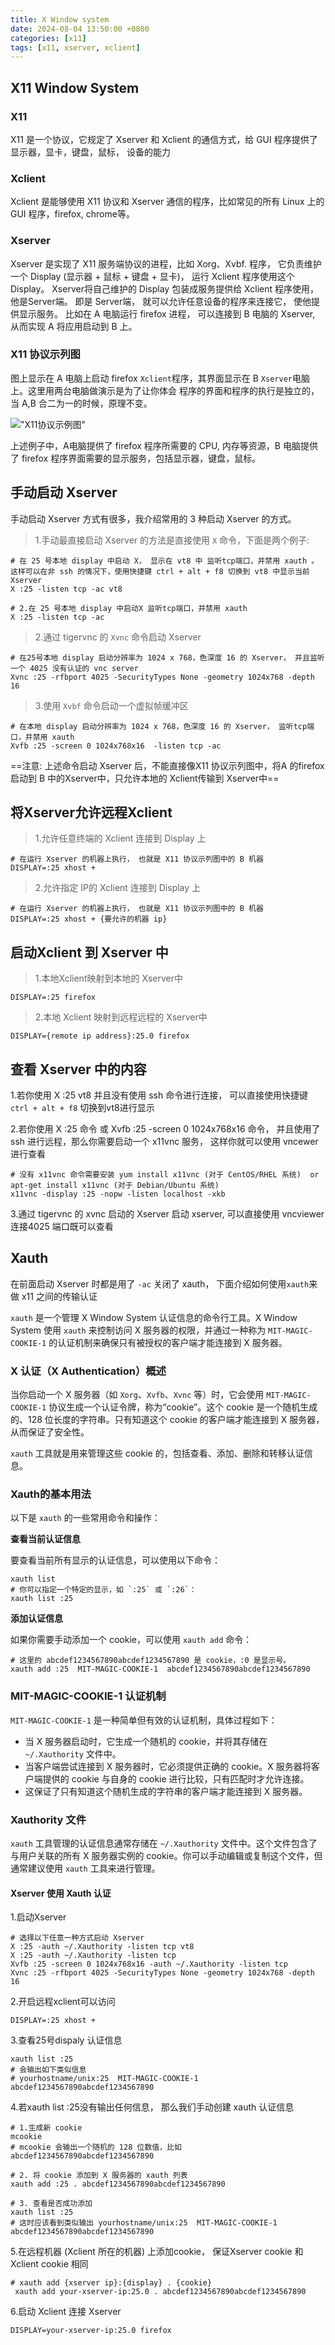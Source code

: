 ```yaml
---
title: X Window system
date: 2024-08-04 13:50:00 +0800
categories: [x11]
tags: [x11, xserver, xclient]
---
```


## X11 Window System

### X11

X11 是一个协议，它规定了 Xserver 和 Xclient 的通信方式，给 GUI 程序提供了显示器，显卡，键盘，鼠标， 设备的能力

### Xclient

Xclient 是能够使用 X11 协议和 Xserver 通信的程序，比如常见的所有 Linux 上的 GUI 程序，firefox, chrome等。

### Xserver

Xserver 是实现了 X11 服务端协议的进程，比如 Xorg、Xvbf. 程序， 它负责维护一个  Display (显示器 + 鼠标 + 键盘 + 显卡)， 运行 Xclient 程序使用这个 Display。 Xserver将自己维护的 Display 包装成服务提供给 Xclient 程序使用，他是Server端。 即是 Server端， 就可以允许任意设备的程序来连接它， 使他提供显示服务。 比如在 A 电脑运行 firefox 进程， 可以连接到 B 电脑的 Xserver, 从而实现 A 将应用启动到 B 上。

### X11 协议示列图

图上显示在 A 电脑上启动 firefox `Xclient`程序，其界面显示在 B `Xserver`电脑上。这里用两台电脑做演示是为了让你体会 程序的界面和程序的执行是独立的，当 A,B 合二为一的时候，原理不变。

!["X11协议示例图"](../assets/img/2024-08-14-x11/20240814-175943.png)

上述例子中，A电脑提供了 firefox 程序所需要的 CPU, 内存等资源，B 电脑提供了 firefox 程序界面需要的显示服务，包括显示器，键盘，鼠标。

## 手动启动 Xserver

手动启动 Xserver 方式有很多，我介绍常用的 3 种启动 Xserver 的方式。

> 1.手动最直接启动 Xserver 的方法是直接使用 `X` 命令，下面是两个例子: 

```shell
# 在 25 号本地 display 中启动 X， 显示在 vt8 中 监听tcp端口，并禁用 xauth 。 这样可以在非 ssh 的情况下，使用快捷键 ctrl + alt + f8 切换到 vt8 中显示当前 Xserver 
X :25 -listen tcp -ac vt8

# 2.在 25 号本地 display 中启动X 监听tcp端口，并禁用 xauth 
X :25 -listen tcp -ac
```

> 2.通过 tigervnc 的 `Xvnc` 命令启动 Xserver

```shell
# 在25号本地 display 启动分辨率为 1024 x 768，色深度 16 的 Xserver， 并且监听一个 4025 没有认证的 vnc server 
Xvnc :25 -rfbport 4025 -SecurityTypes None -geometry 1024x768 -depth 16
```

> 3.使用 `Xvbf`  命令启动一个虚拟帧缓冲区

```shell
# 在本地 display 启动分辨率为 1024 x 768，色深度 16 的 Xserver， 监听tcp端口，并禁用 xauth 
Xvfb :25 -screen 0 1024x768x16  -listen tcp -ac
```

==注意: 上述命令启动 Xserver 后，不能直接像X11 协议示列图中，将A 的firefox启动到 B 中的Xserver中，只允许本地的 Xclient传输到 Xserver中==

## 将Xserver允许远程Xclient

> 1.允许任意终端的 Xclient 连接到 Display 上

```shell
# 在运行 Xserver 的机器上执行， 也就是 X11 协议示列图中的 B 机器
DISPLAY=:25 xhost +
```

> 2.允许指定 IP的 Xclient 连接到 Display 上

```shell
# 在运行 Xserver 的机器上执行， 也就是 X11 协议示列图中的 B 机器
DISPLAY=:25 xhost + {要允许的机器 ip}
```

## 启动Xclient 到 Xserver 中

> 1.本地Xclient映射到本地的 Xserver中

```shell
DISPLAY=:25 firefox
```

> 2.本地 Xclient 映射到远程远程的 Xserver中

```shell
DISPLAY={remote ip address}:25.0 firefox
```

## 查看 Xserver 中的内容

1.若你使用 X :25 vt8 并且没有使用 ssh 命令进行连接， 可以直接使用快捷键 `ctrl + alt + f8` 切换到vt8进行显示

2.若你使用 X :25 命令 或 Xvfb :25 -screen 0 1024x768x16  命令， 并且使用了 ssh 进行远程，那么你需要启动一个 x11vnc 服务， 这样你就可以使用 vncewer 进行查看

```shell
# 没有 x11vnc 命令需要安装 yum install x11vnc (对于 CentOS/RHEL 系统)  or apt-get install x11vnc (对于 Debian/Ubuntu 系统)
x11vnc -display :25 -nopw -listen localhost -xkb
```

3.通过 tigervnc 的 xvnc 启动的 Xserver 启动 xserver, 可以直接使用 vncviewer 连接4025 端口既可以查看

## Xauth

在前面启动 Xserver 时都是用了 `-ac` 关闭了 xauth， 下面介绍如何使用`xauth`来做 x11 之间的传输认证 

`xauth` 是一个管理 X Window System 认证信息的命令行工具。X Window System 使用 `xauth` 来控制访问 X 服务器的权限，并通过一种称为 `MIT-MAGIC-COOKIE-1` 的认证机制来确保只有被授权的客户端才能连接到 X 服务器。

### X 认证（X Authentication）概述

当你启动一个 X 服务器（如 `Xorg`、`Xvfb`、`Xvnc` 等）时，它会使用 `MIT-MAGIC-COOKIE-1` 协议生成一个认证令牌，称为“cookie”。这个 cookie 是一个随机生成的、128 位长度的字符串。只有知道这个 cookie 的客户端才能连接到 X 服务器，从而保证了安全性。

`xauth` 工具就是用来管理这些 cookie 的，包括查看、添加、删除和转移认证信息。

### Xauth的基本用法

以下是 `xauth` 的一些常用命令和操作：

**查看当前认证信息**

要查看当前所有显示的认证信息，可以使用以下命令：

```shell
xauth list
# 你可以指定一个特定的显示，如 `:25` 或 `:26`：
xauth list :25
```

**添加认证信息**

如果你需要手动添加一个 cookie，可以使用 `xauth add` 命令：

```shell
# 这里的 abcdef1234567890abcdef1234567890 是 cookie，:0 是显示号。
xauth add :25  MIT-MAGIC-COOKIE-1  abcdef1234567890abcdef1234567890
```

### MIT-MAGIC-COOKIE-1 认证机制

`MIT-MAGIC-COOKIE-1` 是一种简单但有效的认证机制，具体过程如下：

- 当 X 服务器启动时，它生成一个随机的 cookie，并将其存储在 `~/.Xauthority` 文件中。
- 当客户端尝试连接到 X 服务器时，它必须提供正确的 cookie。X 服务器将客户端提供的 cookie 与自身的 cookie 进行比较，只有匹配时才允许连接。
- 这保证了只有知道这个随机生成的字符串的客户端才能连接到 X 服务器。

###  Xauthority 文件

`xauth` 工具管理的认证信息通常存储在 `~/.Xauthority` 文件中。这个文件包含了与用户关联的所有 X 服务器实例的 cookie。你可以手动编辑或复制这个文件，但通常建议使用 `xauth` 工具来进行管理。

#### Xserver 使用 Xauth 认证

1.启动Xserver

```shell
# 选择以下任意一种方式启动 Xserver
X :25 -auth ~/.Xauthority -listen tcp vt8
X :25 -auth ~/.Xauthority -listen tcp
Xvfb :25 -screen 0 1024x768x16 -auth ~/.Xauthority -listen tcp
Xvnc :25 -rfbport 4025 -SecurityTypes None -geometry 1024x768 -depth 16
```

2.开启远程xclient可以访问

```shell
DISPLAY=:25 xhost +
```

3.查看25号dispaly 认证信息

```shell
xauth list :25
# 会输出如下类似信息
# yourhostname/unix:25  MIT-MAGIC-COOKIE-1  abcdef1234567890abcdef1234567890
```

4.若xauth list :25没有输出任何信息， 那么我们手动创建 xauth 认证信息

```shell
# 1.生成新 cookie
mcookie
# mcookie 会输出一个随机的 128 位数值，比如 abcdef1234567890abcdef1234567890

# 2. 将 cookie 添加到 X 服务器的 xauth 列表 
xauth add :25 . abcdef1234567890abcdef1234567890

# 3. 查看是否成功添加
xauth list :25
# 这时应该看到类似输出 yourhostname/unix:25  MIT-MAGIC-COOKIE-1  abcdef1234567890abcdef1234567890
```

5.在远程机器 (Xclient 所在的机器) 上添加cookie， 保证Xserver cookie 和 Xclient cookie 相同

```shell
# xauth add {xserver ip}:{display} . {cookie}
 xauth add your-xserver-ip:25.0 . abcdef1234567890abcdef1234567890
```

6.启动 Xclient 连接 Xserver

```shell
DISPLAY=your-xserver-ip:25.0 firefox
```
